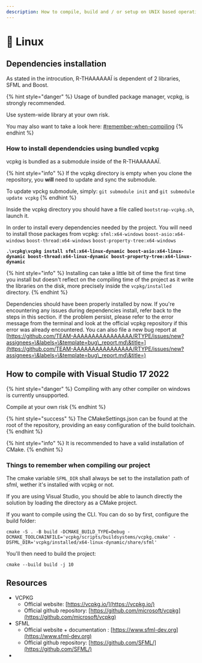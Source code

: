```yaml
---
description: How to compile, build and / or setup on UNIX based operating system
---
```


# 🐧 Linux

## Dependencies installation

As stated in the introcution, R-THAAAAAAÏ is dependent of 2 libraries, SFML and Boost.

{% hint style="danger" %}
Usage of bundled package manager, vcpkg, is strongly recommended.

Use system-wide library at your own risk.

You may also want to take a look here: [#remember-when-compiling](linux.md#remember-when-compiling "mention")&#x20;
{% endhint %}

### How to install dependendcies using bundled vcpkg&#x20;

vcpkg is bundled as a submodule inside of the R-THAAAAAAÏ.

{% hint style="info" %}
If the vcpkg directory is empty when you clone the repository, you **will** need to update and sync the submodule.

To update vpckg submodule, simply: `git submodule init` and `git submodule update vcpkg`
{% endhint %}

Inside the vcpkg directory you should have a file called `bootstrap-vcpkg.sh`, launch it.

In order to install every dependencies needed by the project. You will need to install those packages from vcpkg: `sfml:x64-windows` `boost-asio:x64-windows` `boost-thread:x64-windows` `boost-property-tree:x64-windows`

<pre class="language-shell"><code class="lang-shell"><strong>.\vcpkg\vcpkg install sfml:x64-linux-dynamic boost-asio:x64-linux-dynamic boost-thread:x64-linux-dynamic boost-property-tree:x64-linux-dynamic</strong></code></pre>

{% hint style="info" %}
Installing can take a little bit of time the first time you install but doesn't reflect on the compiling time of the project as it write the libraries on the disk, more precisely inside the `vcpkg/installed` directory.
{% endhint %}

Dependencies should have been properly installed by now. If you're encountering any issues during dependencies install, refer back to the steps in this section. if the problem persist, please refer to the error message from the terminal and look at the official vcpkg repository if this error was already encountered. You can also file a new bug report at [https://github.com/TEAM-AAAAAAAAAAAAAAAA/RTYPE/issues/new?assignees=\&labels=\&template=bug\_report.md\&title=](https://github.com/TEAM-AAAAAAAAAAAAAAAA/RTYPE/issues/new?assignees=\&labels=\&template=bug\_report.md\&title=)

## How to compile with Visual Studio 17 2022

{% hint style="danger" %}
Compiling with any other compiler on windows is currently unsupported.

Compile at your own risk
{% endhint %}

{% hint style="success" %}
The CMakeSettings.json can be found at the root of the repository, providing an easy configuration of the build toolchain.
{% endhint %}

{% hint style="info" %}
It is recommended to have a valid installation of CMake.
{% endhint %}

### Things to remember when compiling our project <a href="#remember-when-compiling" id="remember-when-compiling"></a>

The cmake variable `SFML_DIR`  shall always be set to the installation path of sfml, wether it's installed with vcpkg or not.

If you are using Visual Studio, you should be able to launch directly the solution by loading the directory as a CMake project.

If you want to compile using the CLI. You can do so by first, configure the build folder:

```
cmake -S . -B build -DCMAKE_BUILD_TYPE=Debug -DCMAKE_TOOLCHAINFILE='vcpkg/scripts/buildsystems/vcpkg.cmake' -DSFML_DIR='vcpkg/installed/x64-linux-dynamic/share/sfml'
```

You'll then need to build the project:

```
cmake --build build -j 10
```

## Resources

* VCPKG
  * Official website: [https://vcpkg.io/](https://vcpkg.io/)
  * Official github repository: [https://github.com/microsoft/vcpkg](https://github.com/microsoft/vcpkg)
* SFML
  * Official website + documentation : [https://www.sfml-dev.org](https://www.sfml-dev.org)
  * Official github repository: [https://github.com/SFML/](https://github.com/SFML/)
*
